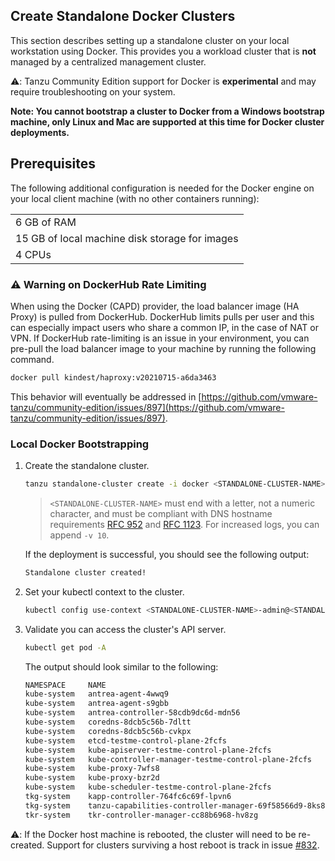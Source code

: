 ## Create Standalone Docker Clusters

This section describes setting up a standalone cluster on your local workstation
using Docker. This provides you a workload cluster that is **not** managed by a centralized management cluster.

⚠️: Tanzu Community Edition support for Docker is **experimental** and may require troubleshooting on your system.

**Note: You cannot bootstrap a cluster to Docker from a Windows bootstrap machine, only Linux and Mac are supported at this time for Docker cluster deployments.**

## Prerequisites

The following additional configuration is needed for the Docker engine on your local client machine (with no other containers running):

| |
|:------------------------|
|6 GB of RAM |
|15 GB of local machine disk storage for images |
|4 CPUs|

### ⚠️  Warning on DockerHub Rate Limiting

When using the Docker (CAPD) provider, the load balancer image (HA Proxy) is
pulled from DockerHub. DockerHub limits pulls per user and this can especially
impact users who share a common IP, in the case of NAT or VPN. If DockerHub
rate-limiting is an issue in your environment, you can pre-pull the load
balancer image to your machine by running the following command.

```sh
docker pull kindest/haproxy:v20210715-a6da3463
```

This behavior will eventually be addressed in
[https://github.com/vmware-tanzu/community-edition/issues/897](https://github.com/vmware-tanzu/community-edition/issues/897).

### Local Docker Bootstrapping

1. Create the standalone cluster.

    ```sh
    tanzu standalone-cluster create -i docker <STANDALONE-CLUSTER-NAME>
    ```

    >`<STANDALONE-CLUSTER-NAME>` must end with a letter, not a numeric character, and must be compliant with DNS hostname requirements [RFC 952](https://tools.ietf.org/html/rfc952) and [RFC 1123](https://tools.ietf.org/html/rfc1123).
    > For increased logs, you can append `-v 10`.

    If the deployment is successful, you should see the following output:

    ```txt
    Standalone cluster created!
    ```

1. Set your kubectl context to the cluster.

    ```sh
    kubectl config use-context <STANDALONE-CLUSTER-NAME>-admin@<STANDALONE-CLUSTER-NAME>
    ```

1. Validate you can access the cluster's API server.

    ```sh
    kubectl get pod -A
    ```

    The output should look similar to the following:

    ```sh
    NAMESPACE     NAME                                                     READY   STATUS    RESTARTS   AGE
    kube-system   antrea-agent-4wwq9                                       2/2     Running   0          3m28s
    kube-system   antrea-agent-s9gbb                                       2/2     Running   0          3m28s
    kube-system   antrea-controller-58cdb9dc6d-mdn56                       1/1     Running   0          3m28s
    kube-system   coredns-8dcb5c56b-7dltt                                  1/1     Running   0          4m43s
    kube-system   coredns-8dcb5c56b-cvkpx                                  1/1     Running   0          4m43s
    kube-system   etcd-testme-control-plane-2fcfs                          1/1     Running   0          4m44s
    kube-system   kube-apiserver-testme-control-plane-2fcfs                1/1     Running   0          4m44s
    kube-system   kube-controller-manager-testme-control-plane-2fcfs       1/1     Running   0          4m44s
    kube-system   kube-proxy-7wfs8                                         1/1     Running   0          4m8s
    kube-system   kube-proxy-bzr2d                                         1/1     Running   0          4m43s
    kube-system   kube-scheduler-testme-control-plane-2fcfs                1/1     Running   0          4m44s
    tkg-system    kapp-controller-764fc6c69f-lpvn6                         1/1     Running   0          3m49s
    tkg-system    tanzu-capabilities-controller-manager-69f58566d9-8ks8q   1/1     Running   0          4m28s
    tkr-system    tkr-controller-manager-cc88b6968-hv8zg                   1/1     Running   0          4m28s
    ```

⚠️: If the Docker host machine is rebooted, the cluster will need to be
re-created. Support for clusters surviving a host reboot is track in issue
[#832](https://github.com/vmware-tanzu/community-edition/issues/832).
